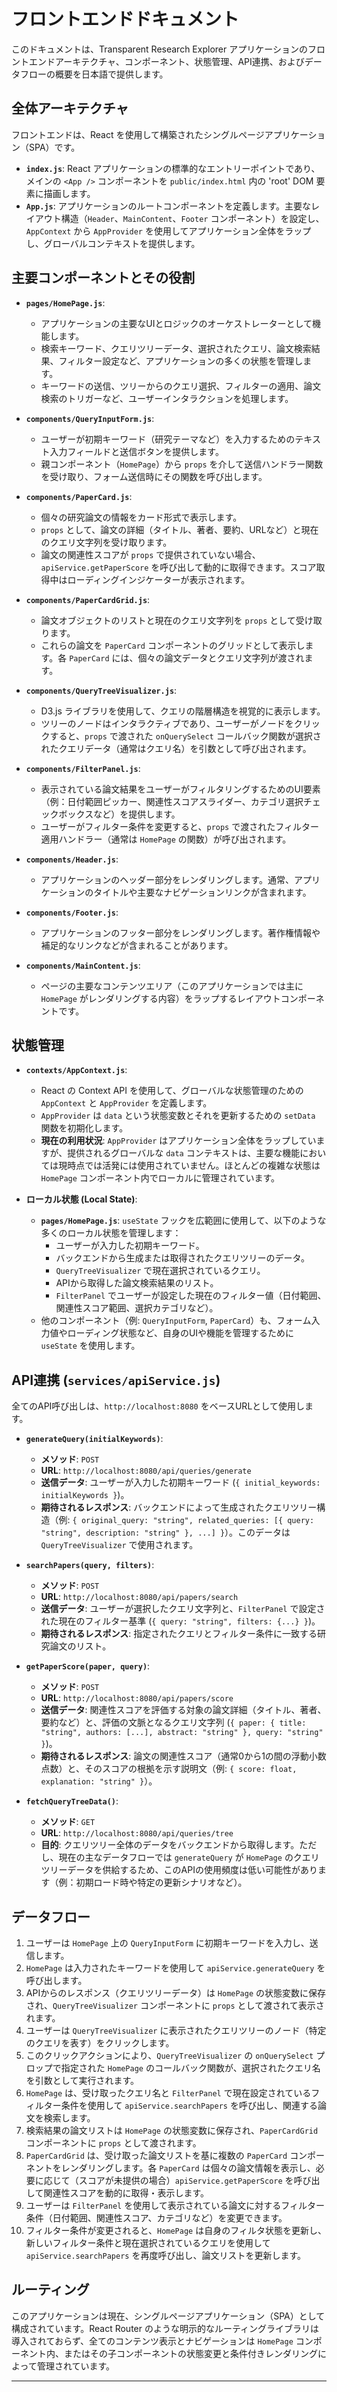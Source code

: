 # フロントエンドドキュメント

このドキュメントは、Transparent Research Explorer アプリケーションのフロントエンドアーキテクチャ、コンポーネント、状態管理、API連携、およびデータフローの概要を日本語で提供します。

## 全体アーキテクチャ

フロントエンドは、React を使用して構築されたシングルページアプリケーション（SPA）です。

-   **`index.js`**: React アプリケーションの標準的なエントリーポイントであり、メインの `<App />` コンポーネントを `public/index.html` 内の 'root' DOM 要素に描画します。
-   **`App.js`**: アプリケーションのルートコンポーネントを定義します。主要なレイアウト構造（`Header`、`MainContent`、`Footer` コンポーネント）を設定し、`AppContext` から `AppProvider` を使用してアプリケーション全体をラップし、グローバルコンテキストを提供します。

## 主要コンポーネントとその役割

-   **`pages/HomePage.js`**:
    -   アプリケーションの主要なUIとロジックのオーケストレーターとして機能します。
    -   検索キーワード、クエリツリーデータ、選択されたクエリ、論文検索結果、フィルター設定など、アプリケーションの多くの状態を管理します。
    -   キーワードの送信、ツリーからのクエリ選択、フィルターの適用、論文検索のトリガーなど、ユーザーインタラクションを処理します。

-   **`components/QueryInputForm.js`**:
    -   ユーザーが初期キーワード（研究テーマなど）を入力するためのテキスト入力フィールドと送信ボタンを提供します。
    -   親コンポーネント（`HomePage`）から `props` を介して送信ハンドラー関数を受け取り、フォーム送信時にその関数を呼び出します。

-   **`components/PaperCard.js`**:
    -   個々の研究論文の情報をカード形式で表示します。
    -   `props` として、論文の詳細（タイトル、著者、要約、URLなど）と現在のクエリ文字列を受け取ります。
    -   論文の関連性スコアが `props` で提供されていない場合、`apiService.getPaperScore` を呼び出して動的に取得できます。スコア取得中はローディングインジケーターが表示されます。

-   **`components/PaperCardGrid.js`**:
    -   論文オブジェクトのリストと現在のクエリ文字列を `props` として受け取ります。
    -   これらの論文を `PaperCard` コンポーネントのグリッドとして表示します。各 `PaperCard` には、個々の論文データとクエリ文字列が渡されます。

-   **`components/QueryTreeVisualizer.js`**:
    -   D3.js ライブラリを使用して、クエリの階層構造を視覚的に表示します。
    -   ツリーのノードはインタラクティブであり、ユーザーがノードをクリックすると、`props` で渡された `onQuerySelect` コールバック関数が選択されたクエリデータ（通常はクエリ名）を引数として呼び出されます。

-   **`components/FilterPanel.js`**:
    -   表示されている論文結果をユーザーがフィルタリングするためのUI要素（例：日付範囲ピッカー、関連性スコアスライダー、カテゴリ選択チェックボックスなど）を提供します。
    -   ユーザーがフィルター条件を変更すると、`props` で渡されたフィルター適用ハンドラー（通常は `HomePage` の関数）が呼び出されます。

-   **`components/Header.js`**:
    -   アプリケーションのヘッダー部分をレンダリングします。通常、アプリケーションのタイトルや主要なナビゲーションリンクが含まれます。

-   **`components/Footer.js`**:
    -   アプリケーションのフッター部分をレンダリングします。著作権情報や補足的なリンクなどが含まれることがあります。

-   **`components/MainContent.js`**:
    -   ページの主要なコンテンツエリア（このアプリケーションでは主に `HomePage` がレンダリングする内容）をラップするレイアウトコンポーネントです。

## 状態管理

-   **`contexts/AppContext.js`**:
    -   React の Context API を使用して、グローバルな状態管理のための `AppContext` と `AppProvider` を定義します。
    -   `AppProvider` は `data` という状態変数とそれを更新するための `setData` 関数を初期化します。
    -   **現在の利用状況**: `AppProvider` はアプリケーション全体をラップしていますが、提供されるグローバルな `data` コンテキストは、主要な機能においては現時点では活発には使用されていません。ほとんどの複雑な状態は `HomePage` コンポーネント内でローカルに管理されています。

-   **ローカル状態 (Local State)**:
    -   **`pages/HomePage.js`**: `useState` フックを広範囲に使用して、以下のような多くのローカル状態を管理します：
        -   ユーザーが入力した初期キーワード。
        -   バックエンドから生成または取得されたクエリツリーのデータ。
        -   `QueryTreeVisualizer` で現在選択されているクエリ。
        -   APIから取得した論文検索結果のリスト。
        -   `FilterPanel` でユーザーが設定した現在のフィルター値（日付範囲、関連性スコア範囲、選択カテゴリなど）。
    -   他のコンポーネント（例: `QueryInputForm`, `PaperCard`）も、フォーム入力値やローディング状態など、自身のUIや機能を管理するために `useState` を使用します。

## API連携 (`services/apiService.js`)

全てのAPI呼び出しは、`http://localhost:8080` をベースURLとして使用します。

-   **`generateQuery(initialKeywords)`**:
    -   **メソッド**: `POST`
    -   **URL**: `http://localhost:8080/api/queries/generate`
    -   **送信データ**: ユーザーが入力した初期キーワード (`{ initial_keywords: initialKeywords }`)。
    -   **期待されるレスポンス**: バックエンドによって生成されたクエリツリー構造（例: `{ original_query: "string", related_queries: [{ query: "string", description: "string" }, ...] }`）。このデータは `QueryTreeVisualizer` で使用されます。

-   **`searchPapers(query, filters)`**:
    -   **メソッド**: `POST`
    -   **URL**: `http://localhost:8080/api/papers/search`
    -   **送信データ**: ユーザーが選択したクエリ文字列と、`FilterPanel` で設定された現在のフィルター基準 (`{ query: "string", filters: {...} }`)。
    -   **期待されるレスポンス**: 指定されたクエリとフィルター条件に一致する研究論文のリスト。

-   **`getPaperScore(paper, query)`**:
    -   **メソッド**: `POST`
    -   **URL**: `http://localhost:8080/api/papers/score`
    -   **送信データ**: 関連性スコアを評価する対象の論文詳細（タイトル、著者、要約など）と、評価の文脈となるクエリ文字列 (`{ paper: { title: "string", authors: [...], abstract: "string" }, query: "string" }`)。
    -   **期待されるレスポンス**: 論文の関連性スコア（通常0から1の間の浮動小数点数）と、そのスコアの根拠を示す説明文（例: `{ score: float, explanation: "string" }`）。

-   **`fetchQueryTreeData()`**:
    -   **メソッド**: `GET`
    -   **URL**: `http://localhost:8080/api/queries/tree`
    -   **目的**: クエリツリー全体のデータをバックエンドから取得します。ただし、現在の主なデータフローでは `generateQuery` が `HomePage` のクエリツリーデータを供給するため、このAPIの使用頻度は低い可能性があります（例：初期ロード時や特定の更新シナリオなど）。

## データフロー

1.  ユーザーは `HomePage` 上の `QueryInputForm` に初期キーワードを入力し、送信します。
2.  `HomePage` は入力されたキーワードを使用して `apiService.generateQuery` を呼び出します。
3.  APIからのレスポンス（クエリツリーデータ）は `HomePage` の状態変数に保存され、`QueryTreeVisualizer` コンポーネントに `props` として渡されて表示されます。
4.  ユーザーは `QueryTreeVisualizer` に表示されたクエリツリーのノード（特定のクエリを表す）をクリックします。
5.  このクリックアクションにより、`QueryTreeVisualizer` の `onQuerySelect` プロップで指定された `HomePage` のコールバック関数が、選択されたクエリ名を引数として実行されます。
6.  `HomePage` は、受け取ったクエリ名と `FilterPanel` で現在設定されているフィルター条件を使用して `apiService.searchPapers` を呼び出し、関連する論文を検索します。
7.  検索結果の論文リストは `HomePage` の状態変数に保存され、`PaperCardGrid` コンポーネントに `props` として渡されます。
8.  `PaperCardGrid` は、受け取った論文リストを基に複数の `PaperCard` コンポーネントをレンダリングします。各 `PaperCard` は個々の論文情報を表示し、必要に応じて（スコアが未提供の場合）`apiService.getPaperScore` を呼び出して関連性スコアを動的に取得・表示します。
9.  ユーザーは `FilterPanel` を使用して表示されている論文に対するフィルター条件（日付範囲、関連性スコア、カテゴリなど）を変更できます。
10. フィルター条件が変更されると、`HomePage` は自身のフィルタ状態を更新し、新しいフィルター条件と現在選択されているクエリを使用して `apiService.searchPapers` を再度呼び出し、論文リストを更新します。

## ルーティング

このアプリケーションは現在、シングルページアプリケーション（SPA）として構成されています。React Router のような明示的なルーティングライブラリは導入されておらず、全てのコンテンツ表示とナビゲーションは `HomePage` コンポーネント内、またはその子コンポーネントの状態変更と条件付きレンダリングによって管理されています。

---
